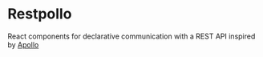# Restpollo

React components for declarative communication with a REST API inspired by [Apollo](https://www.apollographql.com/)